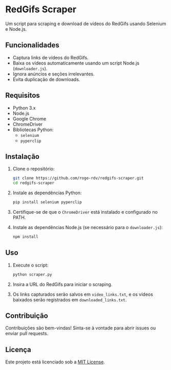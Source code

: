 # RedGifs Scraper

Um script para scraping e download de vídeos do RedGifs usando Selenium e Node.js.

## Funcionalidades

- Captura links de vídeos do RedGifs.
- Baixa os vídeos automaticamente usando um script Node.js (`downloader.js`).
- Ignora anúncios e seções irrelevantes.
- Evita duplicação de downloads.

## Requisitos

- Python 3.x
- Node.js
- Google Chrome
- ChromeDriver
- Bibliotecas Python:
  - `selenium`
  - `pyperclip`

## Instalação

1. Clone o repositório:
   ```bash
   git clone https://github.com/roge-rdv/redgifs-scraper.git
   cd redgifs-scraper
   ```

2. Instale as dependências Python:
   ```bash
   pip install selenium pyperclip
   ```

3. Certifique-se de que o `ChromeDriver` está instalado e configurado no PATH.

4. Instale as dependências Node.js (se necessário para o `downloader.js`):
   ```bash
   npm install
   ```

## Uso

1. Execute o script:
   ```bash
   python scraper.py
   ```

2. Insira a URL do RedGifs para iniciar o scraping.

3. Os links capturados serão salvos em `video_links.txt`, e os vídeos baixados serão registrados em `downloaded_links.txt`.

## Contribuição

Contribuições são bem-vindas! Sinta-se à vontade para abrir issues ou enviar pull requests.

## Licença

Este projeto está licenciado sob a [MIT License](LICENSE).
